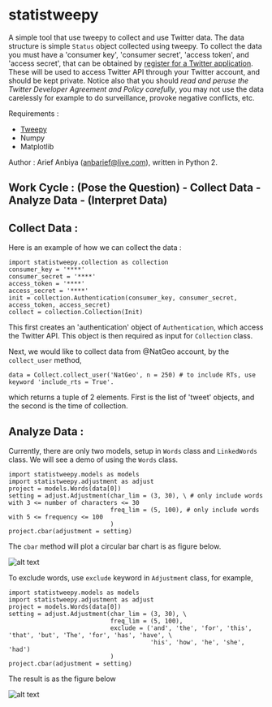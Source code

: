 # statistweepy
A simple tool that use tweepy to collect and use Twitter data. The data structure is simple `Status` object collected using tweepy. To collect the data you must have a 'consumer key', 'consumer secret', 'access token', and 'access secret', that can be obtained by [register for a Twitter application](http://apps.twitter.com/). These will be used to access Twitter API through your Twitter account, and should be kept private. Notice also that you should *read and peruse the Twitter Developer Agreement and Policy carefully*, you may not use the data carelessly for example to do surveillance, provoke negative conflicts, etc.

Requirements :
- [Tweepy](http://docs.tweepy.org/en/v3.5.0/)
- Numpy
- Matplotlib

Author : Arief Anbiya (anbarief@live.com), written in Python 2.

## Work Cycle : (Pose the Question) - Collect Data - Analyze Data - (Interpret Data)

## Collect Data :

Here is an example of how we can collect the data : 

```
import statistweepy.collection as collection
consumer_key = '****'
consumer_secret = '****'
access_token = '****'
access_secret = '****'
init = collection.Authentication(consumer_key, consumer_secret, access_token, access_secret) 
collect = collection.Collection(Init)
```
This first creates an 'authentication' object of `Authentication`, which access the Twitter API. This object is then required as input for `Collection` class. 

Next, we would like to collect data from @NatGeo account, by the `collect_user` method,

`data = Collect.collect_user('NatGeo', n = 250) # to include RTs, use keyword 'include_rts = True'.`

which returns a tuple of 2 elements. First is the list of 'tweet' objects, and the second is the time of collection.

## Analyze Data :

Currently, there are only two models, setup in `Words` class and `LinkedWords` class. We will see a demo of using the `Words` class.

```
import statistweepy.models as models
import statistweepy.adjustment as adjust
project = models.Words(data[0])
setting = adjust.Adjustment(char_lim = (3, 30), \ # only include words with 3 <= number of characters <= 30
                            freq_lim = (5, 100), # only include words with 5 <= frequency <= 100
                            )
project.cbar(adjustment = setting)
```

The `cbar` method will plot a circular bar chart is as figure below.

![alt text](https://raw.githubusercontent.com/anbarief/statis-tweepy/master/README_fig1.png)

To exclude words, use `exclude` keyword in `Adjustment` class, for example, 

```
import statistweepy.models as models
import statistweepy.adjustment as adjust
project = models.Words(data[0])
setting = adjust.Adjustment(char_lim = (3, 30), \
                            freq_lim = (5, 100),
                            exclude = ('and', 'the', 'for', 'this', 'that', 'but', 'The', 'for', 'has', 'have', \
                                       'his', 'how', 'he', 'she', 'had')
                            )
project.cbar(adjustment = setting)
```

The result is as the figure below 

![alt text](https://raw.githubusercontent.com/anbarief/statis-tweepy/master/README_fig2.png)

